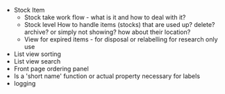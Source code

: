 - Stock Item 
  - Stock take work flow - what is it and how to deal with it?
  - Stock level How to handle items (stocks) that are used up? delete? archive? or simply not showing? how about their location? 
  - View for expired items - for disposal or relabelling for research only use
- List view sorting
- List view search
- Front page ordering panel
- Is a 'short name' function or actual property necessary for labels
- logging